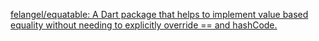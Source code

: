 
[felangel/equatable: A Dart package that helps to implement value based equality without needing to explicitly override == and hashCode.](https://github.com/felangel/equatable)
